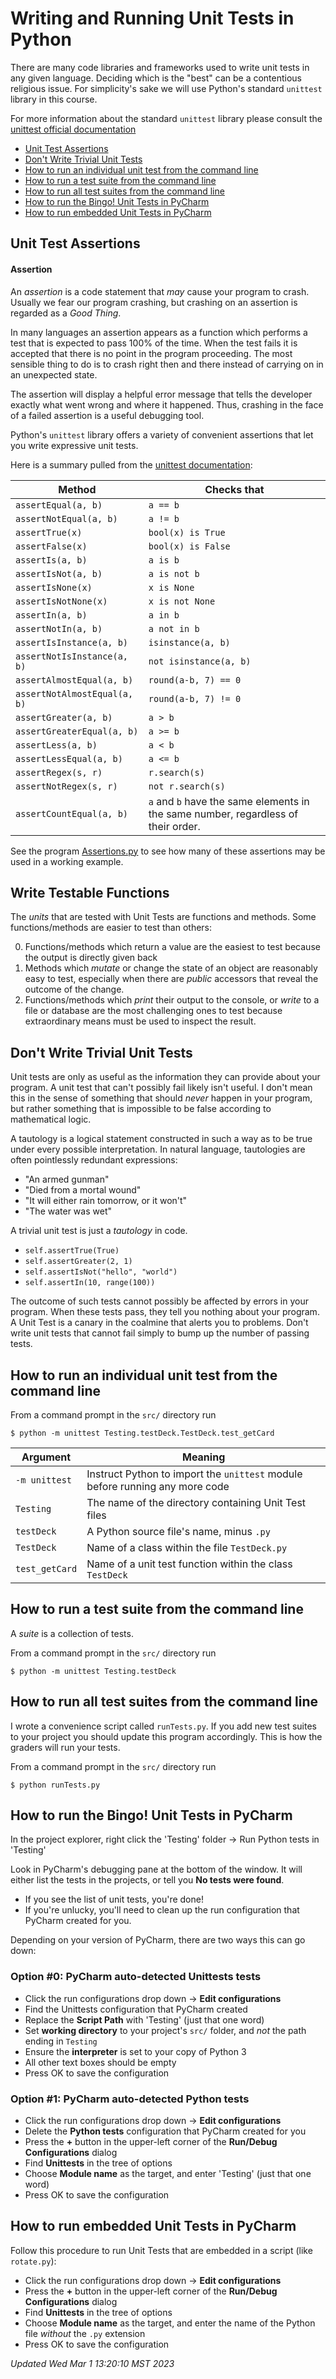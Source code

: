 # Writing and Running Unit Tests in Python

There are many code libraries and frameworks used to write unit tests in any
given language.  Deciding which is the "best" can be a contentious religious
issue.  For simplicity's sake we will use Python's standard `unittest` library
in this course.

For more information about the standard `unittest` library please consult the
[unittest official documentation](https://docs.python.org/3/library/unittest.html)


* [Unit Test Assertions](#unit-test-assertions)
* [Don't Write Trivial Unit Tests](#dont-write-trivial-unit-tests)
* [How to run an individual unit test from the command line](#how-to-run-an-individual-unit-test-from-the-command-line)
* [How to run a test suite from the command line](#how-to-run-a-test-suite-from-the-command-line)
* [How to run all test suites from the command line](#how-to-run-all-test-suites-from-the-command-line)
* [How to run the Bingo! Unit Tests in PyCharm](#how-to-run-the-bingo-unit-tests-in-pycharm)
* [How to run embedded Unit Tests in PyCharm](#how-to-run-embedded-unit-tests-in-pycharm)


## Unit Test Assertions

#### Assertion

An *assertion* is a code statement that *may* cause your program to crash.
Usually we fear our program crashing, but crashing on an assertion is regarded
as a *Good Thing*.

In many languages an assertion appears as a function which performs a test that
is expected to pass 100% of the time.  When the test fails it is accepted that
there is no point in the program proceeding.  The most sensible thing to do is
to crash right then and there instead of carrying on in an unexpected state.

The assertion will display a helpful error message that tells the developer
exactly what went wrong and where it happened.  Thus, crashing in the face of a
failed assertion is a useful debugging tool.

Python's `unittest` library offers a variety of convenient assertions that let
you write expressive unit tests.

Here is a summary pulled from the [unittest documentation](https://docs.python.org/3/library/unittest.html?highlight=unittest#test-cases):

| Method                       | Checks that
|------------------------------|-----------------------
| `assertEqual(a, b)`          | `a == b`
| `assertNotEqual(a, b)`       | `a != b`
| `assertTrue(x)`              | `bool(x) is True`
| `assertFalse(x)`             | `bool(x) is False`
| `assertIs(a, b)`             | `a is b`
| `assertIsNot(a, b)`          | `a is not b`
| `assertIsNone(x)`            | `x is None`
| `assertIsNotNone(x)`         | `x is not None`
| `assertIn(a, b)`             | `a in b`
| `assertNotIn(a, b)`          | `a not in b`
| `assertIsInstance(a, b)`     | `isinstance(a, b)`
| `assertNotIsInstance(a, b)`  | `not isinstance(a, b)`
| `assertAlmostEqual(a, b)`    | `round(a-b, 7) == 0`
| `assertNotAlmostEqual(a, b)` | `round(a-b, 7) != 0`
| `assertGreater(a, b)`        | `a > b`
| `assertGreaterEqual(a, b)`   | `a >= b`
| `assertLess(a, b)`           | `a < b`
| `assertLessEqual(a, b)`      | `a <= b`
| `assertRegex(s, r)`          | `r.search(s)`
| `assertNotRegex(s, r)`       | `not r.search(s)`
| `assertCountEqual(a, b)`     | `a` and `b` have the same elements in the same number, regardless of their order.

See the program [Assertions.py](./Assertions.py) to see how many of these
assertions may be used in a working example.


## Write Testable Functions

The *units* that are tested with Unit Tests are functions and methods.  Some functions/methods are easier to test than others:

0.  Functions/methods which return a value are the easiest to test because the output is directly given back
1.  Methods which *mutate* or change the state of an object are reasonably easy to test, especially when there are *public* accessors that reveal the outcome of the change.
2.  Functions/methods which *print* their output to the console, or *write* to a file or database are the most challenging ones to test because extraordinary means must be used to inspect the result.


## Don't Write Trivial Unit Tests

Unit tests are only as useful as the information they can provide about your program.  A unit test that can't possibly fail likely isn't useful.  I don't mean this in the sense of something that should *never* happen in your program, but rather something that is impossible to be false according to mathematical logic.

A tautology is a logical statement constructed in such a way as to be true under every possible interpretation.  In natural language, tautologies are often pointlessly redundant expressions:

*   "An armed gunman"
*   "Died from a mortal wound"
*   "It will either rain tomorrow, or it won't"
*   "The water was wet"


A trivial unit test is just a *tautology* in code.

*   `self.assertTrue(True)`
*   `self.assertGreater(2, 1)`
*   `self.assertIsNot("hello", "world")`
*   `self.assertIn(10, range(100))`


The outcome of such tests cannot possibly be affected by errors in your program.  When these tests pass, they tell you nothing about your program.  A Unit Test is a canary in the coalmine that alerts you to problems.  Don't write unit tests that cannot fail simply to bump up the number of passing tests.


## How to run an individual unit test from the command line

From a command prompt in the `src/` directory run

`$ python -m unittest Testing.testDeck.TestDeck.test_getCard`

| Argument       | Meaning
|----------------|---------------------------------------------------------------------------
| `-m unittest`  | Instruct Python to import the `unittest` module before running any more code
| `Testing`      | The name of the directory containing Unit Test files
| `testDeck`     | A Python source file's name, minus `.py`
| `TestDeck`     | Name of a class within the file `TestDeck.py`
| `test_getCard` | Name of a unit test function within the class `TestDeck`



## How to run a test suite from the command line

A *suite* is a collection of tests.

From a command prompt in the `src/` directory run

`$ python -m unittest Testing.testDeck`



## How to run all test suites from the command line

I wrote a convenience script called `runTests.py`.  If you add new test suites
to your project you should update this program accordingly.  This is how the
graders will run your tests.

From a command prompt in the `src/` directory run

`$ python runTests.py`



## How to run the Bingo! Unit Tests in PyCharm

In the project explorer, right click the 'Testing' folder -> Run Python tests in 'Testing'

Look in PyCharm's debugging pane at the bottom of the window.  It will either list the tests in the projects, or tell you **No tests were found**.

*   If you see the list of unit tests, you're done!
*   If you're unlucky, you'll need to clean up the run configuration that PyCharm created for you.

Depending on your version of PyCharm, there are two ways this can go down:

### Option #0: PyCharm auto-detected Unittests tests

*   Click the run configurations drop down -> **Edit configurations**
*   Find the Unittests configuration that PyCharm created
*   Replace the **Script Path** with 'Testing' (just that one word)
*   Set **working directory** to your project's `src/` folder, and *not* the path ending in `Testing`
*   Ensure the **interpreter** is set to your copy of Python 3
*   All other text boxes should be empty
*   Press OK to save the configuration


### Option #1: PyCharm auto-detected Python tests

*   Click the run configurations drop down -> **Edit configurations**
*   Delete the **Python tests** configuration that PyCharm created for you
*   Press the **+** button in the upper-left corner of the **Run/Debug Configurations** dialog
*   Find **Unittests** in the tree of options
*   Choose **Module name** as the target, and enter 'Testing' (just that one word)
*   Press OK to save the configuration


## How to run embedded Unit Tests in PyCharm

Follow this procedure to run Unit Tests that are embedded in a script (like `rotate.py`):

*   Click the run configurations drop down -> **Edit configurations**
*   Press the **+** button in the upper-left corner of the **Run/Debug Configurations** dialog
*   Find **Unittests** in the tree of options
*   Choose **Module name** as the target, and enter the name of the Python file *without* the `.py` extension
*   Press OK to save the configuration


*Updated Wed Mar  1 13:20:10 MST 2023*
